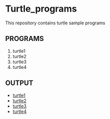# Turtle_programs
This repository contains turtle sample programs

## PROGRAMS
1. turtle1
2. turtle2
3. turtle3
4. turtle4

## OUTPUT
* [turtle1]()
* [turtle2]()
* [turtle3]()
* [turtle4]()
